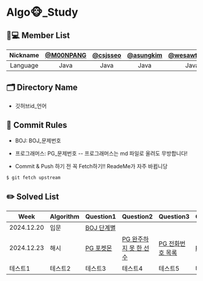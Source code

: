 # Algo🐵_Study

## 🧑💻 Member List
| Nickname | [@M00NPANG](https://github.com/M00NPANG) | [@csjsseo](https://github.com/csjsseo) | [@asungkim](https://github.com/asungkim)| [@wesawth3sun](https://github.com/wesawth3sun) | [@wkdan](https://github.com/wkdan)
| :------: | :--------------------------------------------: | :--------------------------------------: | :----------------------------------: | :------------------------------------: | :--------------------------------------:
| Language |                  Java                     |                 Java                     |                Java                 |                  Java                  |                   Java                   | 
## 🗂 Directory Name

- 깃허브id_언어

## 🤝 Commit Rules
- BOJ: BOJ_문제번호
- 프로그래머스: PG_문제번호
  -- 프로그래머스는 md 파일로 올려도 무방합니다!

- Commit & Push 하기 전 꼭 Fetch하기!! ReadeMe가 자주 바뀝니당
```
$ git fetch upstream
```


## ✏️ Solved List
|Week|Algorithm|Question1|Question2|Question3|Question4|Question5|
|------|---|---|---|---|---|---|
|2024.12.20|입문| [BOJ 단계별](https://www.acmicpc.net/step) |           |           |             |           |
|2024.12.23|해시|[PG 포켓몬](https://school.programmers.co.kr/learn/courses/30/lessons/1845)|[PG 완주하지 못 한 선수](https://school.programmers.co.kr/learn/courses/30/lessons/42576)|[PG 전화번호 목록](https://school.programmers.co.kr/learn/courses/30/lessons/42577)|[PG 의상](https://school.programmers.co.kr/learn/courses/30/lessons/42578)|[PG 베스트 앨범](https://school.programmers.co.kr/learn/courses/30/lessons/42579)|
|테스트1|테스트2|테스트3|테스트4|테스트5|테스트6||
